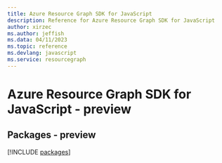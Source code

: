 ```yaml
---
title: Azure Resource Graph SDK for JavaScript
description: Reference for Azure Resource Graph SDK for JavaScript
author: xirzec
ms.author: jeffish
ms.data: 04/11/2023
ms.topic: reference
ms.devlang: javascript
ms.service: resourcegraph
---
```

# Azure Resource Graph SDK for JavaScript - preview
## Packages - preview
[!INCLUDE [packages](resource-graph-index.md)]